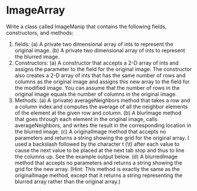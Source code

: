 # ImageArray
Write a class called ImageManip that contains the following fields, constructors, and methods: 
1. fields:
(a) A private two dimensional array of ints to represent the original image.
(b) A private two dimensional array of ints to represent the blurred image.
2. Constructors:
(a) A constructor that accepts a 2-D array of ints and assigns the parameter to the field for the original image.
The constructor also creates a 2-D array of ints that has the same number of rows and columns as the original image and
assigns this new array to the field for the modified image. You can assume that the number of rows in the original image
equals the number of columns in the original image.
3. Methods:
(a) A (private) averageNeighbors method that takes a row and a column index and computes the average of all the
neighbor elements of the element at the given row and column. 
(b) A blurImage method that goes through each element in the original image, calls averageNeighbors, and writes the
result in the corresponding location in the blurred image.
(c) A originalImage method that accepts no parameters and returns a string showing the grid for the original array.
I used a backslash followed by the character t (\t) after each value to cause the next value to be placed at the next
tab stop and thus to line the columns up. See the example output below.
(d) A blurredImage method that accepts no parameters and returns a string showing the grid for the new array.
(Hint: This method is exactly the same as the originalImage method, except that it returns a string representing the
blurred array rather than the original array.)
